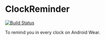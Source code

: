 # ClockReminder

[![Build Status](https://travis-ci.org/yanqd0/ClockReminder.svg?branch=master)](https://travis-ci.org/yanqd0/ClockReminder)

To remind you in every clock on Android Wear.
